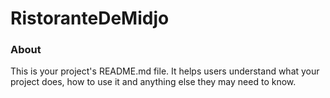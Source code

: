 RistoranteDeMidjo
=================

### About

This is your project's README.md file. It helps users understand what your
project does, how to use it and anything else they may need to know.